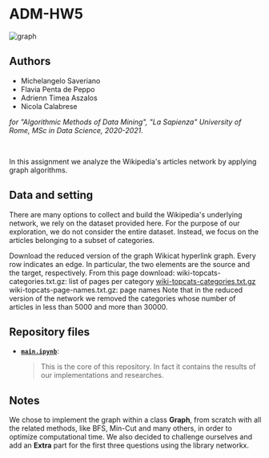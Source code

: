 # ADM-HW5
![graph](https://anthonybonato.files.wordpress.com/2017/03/jrnlcovercropped.jpg)

## Authors
* Michelangelo Saveriano
* Flavia Penta de Peppo
* Adrienn Timea Aszalos
* Nicola Calabrese

*for "Algorithmic Methods of Data Mining", "La Sapienza" University of Rome, MSc in Data Science, 2020-2021*.

<br>

In this assignment we analyze the Wikipedia's articles network by applying graph algorithms.

## Data and setting

There are many options to collect and build the Wikipedia's underlying network, we rely on the dataset provided here. For the purpose of our exploration, we do not consider the entire dataset. Instead, we focus on the articles belonging to a subset of categories.

Download the reduced version of the graph Wikicat hyperlink graph. Every row indicates an edge. In particular, the two elements are the source and the target, respectively.
From this page download:
wiki-topcats-categories.txt.gz: list of pages per category [wiki-topcats-categories.txt.gz](https://snap.stanford.edu/data/wiki-topcats.txt.gz)
wiki-topcats-page-names.txt.gz: page names
Note that in the reduced version of the network we removed the categories whose number of articles in less than 5000 and more than 30000.

## Repository files
* [__`main.ipynb`__](../main/main.ipynb):
  > This is the core of this repository. In fact it contains the results of our implementations and researches.

## Notes
We chose to implement the graph within a class **Graph**, from scratch with all the related methods, like BFS, Min-Cut and many others, in order to optimize computational time. 
We also decided to challenge ourselves and add an **Extra** part for the first three questions using the library networkx. 
